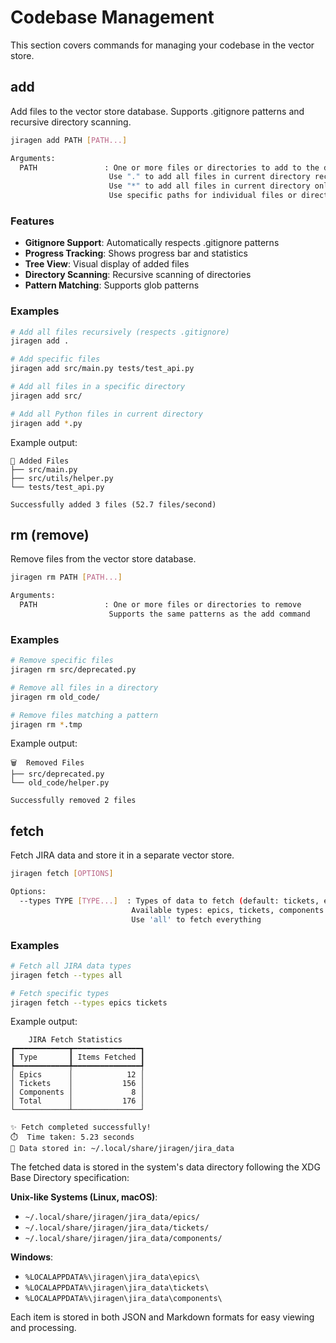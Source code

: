 # Codebase Management

This section covers commands for managing your codebase in the vector store.

## add

Add files to the vector store database. Supports .gitignore patterns and recursive directory scanning.

```bash
jiragen add PATH [PATH...]

Arguments:
  PATH               : One or more files or directories to add to the database
                      Use "." to add all files in current directory recursively
                      Use "*" to add all files in current directory only
                      Use specific paths for individual files or directories
```

### Features

- **Gitignore Support**: Automatically respects .gitignore patterns
- **Progress Tracking**: Shows progress bar and statistics
- **Tree View**: Visual display of added files
- **Directory Scanning**: Recursive scanning of directories
- **Pattern Matching**: Supports glob patterns

### Examples

```bash
# Add all files recursively (respects .gitignore)
jiragen add .

# Add specific files
jiragen add src/main.py tests/test_api.py

# Add all files in a specific directory
jiragen add src/

# Add all Python files in current directory
jiragen add *.py
```

Example output:
```
📁 Added Files
├── src/main.py
├── src/utils/helper.py
└── tests/test_api.py

Successfully added 3 files (52.7 files/second)
```

## rm (remove)

Remove files from the vector store database.

```bash
jiragen rm PATH [PATH...]

Arguments:
  PATH               : One or more files or directories to remove
                      Supports the same patterns as the add command
```

### Examples

```bash
# Remove specific files
jiragen rm src/deprecated.py

# Remove all files in a directory
jiragen rm old_code/

# Remove files matching a pattern
jiragen rm *.tmp
```

Example output:
```
🗑️  Removed Files
├── src/deprecated.py
└── old_code/helper.py

Successfully removed 2 files
```

## fetch

Fetch JIRA data and store it in a separate vector store.

```bash
jiragen fetch [OPTIONS]

Options:
  --types TYPE [TYPE...]  : Types of data to fetch (default: tickets, epics)
                           Available types: epics, tickets, components
                           Use 'all' to fetch everything
```

### Examples

```bash
# Fetch all JIRA data types
jiragen fetch --types all

# Fetch specific types
jiragen fetch --types epics tickets
```

Example output:
```
    JIRA Fetch Statistics
┏━━━━━━━━━━━━┳━━━━━━━━━━━━━━━┓
┃ Type       ┃ Items Fetched ┃
┡━━━━━━━━━━━━╇━━━━━━━━━━━━━━━┩
│ Epics      │            12 │
│ Tickets    │           156 │
│ Components │             8 │
│ Total      │           176 │
└────────────┴───────────────┘

✨ Fetch completed successfully!
⏱️  Time taken: 5.23 seconds
📁 Data stored in: ~/.local/share/jiragen/jira_data
```

The fetched data is stored in the system's data directory following the XDG Base Directory specification:

**Unix-like Systems (Linux, macOS)**:
- `~/.local/share/jiragen/jira_data/epics/`
- `~/.local/share/jiragen/jira_data/tickets/`
- `~/.local/share/jiragen/jira_data/components/`

**Windows**:
- `%LOCALAPPDATA%\jiragen\jira_data\epics\`
- `%LOCALAPPDATA%\jiragen\jira_data\tickets\`
- `%LOCALAPPDATA%\jiragen\jira_data\components\`

Each item is stored in both JSON and Markdown formats for easy viewing and processing.
